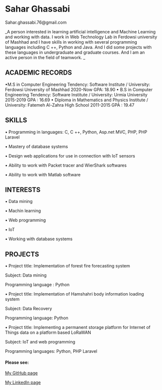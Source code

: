 
<h1>Sahar Ghassabi</h1>    
Sahar.ghassabi.76@gmail.com 
 
_A person interested in learning artificial intelligence and Machine Learning and working with data.
 I work in Web Technology Lab in Ferdowsi university of Mashhad and I have skills in working with several programming languages including C ++, Python and Java. And I did some projects with these languages in undergraduate and graduate courses. And I am an active person in the field of teamwork.
_                                          
 
                                                                                                                  
<h2>ACADEMIC RECORDS </h2>
 
•M.S in Computer Engineering
    Tendency: Software
    Institute / University: Ferdowsi University of Mashhad
    2020-Now
    GPA: 18.90
• B.S in Computer Engineering 
    Tendency: Software
    Institute / University: Urmia University
    2015-2019
   GPA : 16.69
• Diploma in Mathematics and Physics
Institute / University: Fatemeh Al-Zahra High School
    2011-2015
    GPA : 19.47


 
 
<h2>SKILLS</h2>
 
•	Programming in languages: C, C ++, Python, Asp.net MVC, PHP, PHP Laravel 

•	Mastery of database systems 

•	Design web applications for use in connection with IoT sensors 

•	Ability to work with Packet tracer and WierShark softwares 

•	Ability to work with Matlab software 
 
 
<h2>INTERESTS </h2>
 
•	Data mining 

•	Machin learning 

•	Web programming 

•	IoT 

•	Working with database systems 
 
 
 
<h2>PROJECTS 	</h2> 
 
•	Project title: Implementation of forest fire forecasting system 

   Subject: Data mining 
 
   Programming language : Python 
 
•	Project title: Implementation of Hamshahri body information loading system 

   Subject: Data Recovery 

   Programming language: Python 
 
•	Project title: Implementing a permanent storage platform for Internet of Things data on a platform based LoRaWAN 

  Subject: IoT and web programming 
 
  Programming languages: Python, PHP Laravel 
 
 <h4>Please see:</h4>

[My GitHub page](https://github.com/saharyi)
 
[My LinkedIn page](https://www.linkedin.com/in/sahar-ghassabi-676722183)





